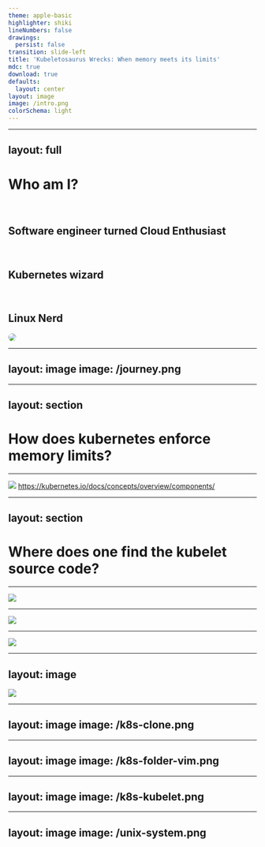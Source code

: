 ```yaml
---
theme: apple-basic
highlighter: shiki
lineNumbers: false
drawings:
  persist: false
transition: slide-left
title: 'Kubeletosaurus Wrecks: When memory meets its limits'
mdc: true
download: true
defaults:
  layout: center
layout: image
image: /intro.png
colorSchema: light
---
```




<!--
* who is here for kubelet internals?
* who is here for nice jurassic park references/memes
-->

---
layout: full
---

<div class="grid grid-cols-[1fr_35%] gap-6">

<div>
<h1 style="font-weight: bold;">Who am I?</h1>

<br/>

<h2>Software engineer turned Cloud Enthusiast <noto-cloud /></h2>
<br/>
<h2>Kubernetes wizard <noto-magic-wand /></h2>
<br/>
<h2>Linux Nerd <devicon-linux /></h2>
</div>

<div>
<img src="/profile_pic_compressed.jpg" style="border-radius: 50%;"/>
</div>

</div>

<!--
* currently working as a PSE for dynatrace, doesn't sound like i have a lot to do with k8s, but my main area of expertise lies with cloud, k8s, container security
* i originally started my career as a java software engineer, found linux, got suck into ops
* i used arch btw
-->

---
layout: image
image: /journey.png
---



<!--
* six months ago
* colleagues and i were discussing memory requests = limits
* i noticed no idea how kubernetes even enforces those limits
-->

---
layout: section
---

# How does kubernetes enforce memory limits?

---

![](/kubernetes-architecture.svg)
https://kubernetes.io/docs/concepts/overview/components/

<v-click>
<Arrow x1="300" y1="200" x2="410" y2="300" color="red"/>
</v-click>

<!--
* looking at diagram, i know kublet runs on each node
* from the docs i now know it is responsible for spawning pods
* already first problem, where do we find kubelet source code?
-->

---
layout: section
---

# Where does one find the kubelet source code?

<!--
* first instinct would be kubernetes org on github
* for sure there is kubelet repo
-->

---

![](/k8s-org.png)

<!--
* oh yes,ere is a repo called kubelet
-->

---

![](/kubelet-readme.png)

<!--
* on closer inspection, this cannot be it
* seems to contain only some API types
* where else could the kubelet source code repo be?
-->

---

![](/philosoraptor.png)

<!--
* lets think logical
* kubelet is integral component of kubernetes
* it doesn't have its own repo in gh org
* maybe the kubelet source is located in k8s main repo?
-->

---
layout: image
---

<img src="/kubernetes-repo.png" style="max-height: 100%"/>

<!--
* went ahead to github
-->

---
layout: image
image: /k8s-clone.png
---



<!--
* cloned the repo
-->

---
layout: image
image: /k8s-folder-vim.png
---



<!--
* opened it in my favorite editor: vim
* which btw is the greatest editor out there if you don't know
* searched for some files/folders called kubelet
-->

---
layout: image
image: /k8s-kubelet.png
---



<!--
* there are plenty
* this has to be it
-->

---
layout: image
image: /unix-system.png
---

<div style="display: flex; flex-direction: row; justify-content: center; align-items: end; height: 100%;">

<p style="font-size: 40px; line-height: 50px; font-weight: bold; text-align: center;">
It's a GOLANG system!<br/>I know this!
</p>

</div>

<!--
* this is me realizing it is all golang
-->

---
layout: image
image: /k8s-kubelet.png
---

---
layout: image
image: /welcome-to-kubelet-source.png
---

<div style="display: flex; flex-direction: row; justify-content: center; align-items: end; height: 100%;">

<p style="font-size: 40px; line-height: 40px; font-weight: bold; text-align: center;">
Welcome,<br/> to the kubelet source code!
</p>

</div>

<!--
* nice with source code located, next question arose
-->

---
layout: section
---

# How does kubelet even start pods?

---
layout: image
image: /stopwatch.png
---



<!--
* in order to finish in this millennia, i will spare you details on kubelet startup process
* this might be topic of another talk
* in a nutshell, kubelets functionality is build around struct called kubelet
-->

---
layout: full
---

<div class="full-center">

```go
// pkg/kubelet/kubelet.go:912
// Kubelet is the main kubelet implementation.
type Kubelet struct {
    // ...
}
```

</div>

<!--
* we are interested in starting pods, there is a method called syncpod
-->

---
layout: full
---

<div class="full-center">

```go
func (kl *Kubelet) SyncPod(ctx context.Context,
                           updateType kubetypes.SyncPodType,
                           pod, mirrorPod *v1.Pod,
                           podStatus *kubecontainer.PodStatus) (bool, error) {
	// ..
}
```

</div>

<!--
* sync pod is responsible for converging a pod in its current state to a wanted state
* tearing down of pods is done in a different method
* sync pod is a pretty complicated method
* it is doing a lot of things
* to stay in reasonable time frame, i will simplify what it does quite heavily and just give you the gist of it
* i recommend you check out the source code yourself
* now lets dive into what sync pod is actually doing
-->

---
class: invert-colors
---

<div class="highlighted-listing">
    <h1 class="current">Creating mirror pod for static pods</h1>
    <h1 class="not-shown">Create Data directories for the pod</h1>
    <h1 class="not-shown">Fetch pull secrets</h1>
    <h1 class="not-shown">Call the container runtime's SyncPod method</h1>
</div>

---
layout: full
---

<div class="full-center">

```go {3-9}
func (kl *Kubelet) SyncPod(/*...*/) (isTerminal bool, err error) {
    // ...
	if kubetypes.IsStaticPod(pod) {
        // ...
        if err := kl.mirrorPodClient.CreateMirrorPod(pod); err != nil {
            // ...
        }
        // ...
	}
	// ...
}
```

</div>

<!--
* this is how it looks like in source code
-->

---
layout: section
---

# Static pods

<!--
* as a quick reminder, static pods are created by putting the pod yaml at a specific location on the node
-->

---

# Pod yamls put in specific folder on node

<v-clicks>

# Folder configured by `staticPodPath`

# Kubelet periodically scans folder

</v-clicks>

<!--
* configured via static pod path kubelet config
* kubelet will periodically scans folder for updates
* it will create new pods for new pod yamls and remove pods for deleted yamls
-->

---
layout: section
---

# Mirror pods

<!--
* now with static pods out of the way, here a quick refresher what mirror pods are
* in short, they are representation of pods in the api server
-->

---

# Representation of static pods in the API server

<v-clicks>

# Will show up as regular pods

# Cannot be controlled via API server

# Modification can only happen in pod yaml on node

</v-clicks>

<!--
* will show up as regular pods
* one important distinction, they cannot be controlled via API server
* if you try to delete or edit mirror pod on api server, nothing will happen
* this can only be achieved by connecting to the node and either deleting pod yaml or editing it
* as we have learned before, kubelet will then in its next cycle pick up the chances and coerce the pod accordingly
-->

---
class: invert-colors
---

<div class="highlighted-listing">
    <h1>Creating mirror pod for static pods</h1>
    <h1 class="current">Create Data directories for the pod</h1>
    <h1 class="not-shown">Fetch pull secrets</h1>
    <h1 class="not-shown">Call the container runtime's SyncPod method</h1>
</div>

<!--
* next up, syncPod will create data directories for pod
-->

---
layout: full
---

<div class="full-center">

```go {11-13}
func (kl *Kubelet) SyncPod(/*...*/) (isTerminal bool, err error) {
    // ...
	if kubetypes.IsStaticPod(pod) {
        // ...
        if err := kl.mirrorPodClient.CreateMirrorPod(pod); err != nil {
            // ...
        }
        // ...
	}
	// ...
	if err := kl.makePodDataDirs(pod); err != nil {
        // ...
	}
	// ...
}
```

</div>

<!--
* once again, here is how it looks like in code
* these data directories are special folders on the host
-->

---

# Folder on the host

<v-clicks>

# Kubelet stores pod related state

# E.g. effective hosts file, resolved secrets

</v-clicks>

<!--
* which kubelet uses to store pod related state
* examples of this state could be the effective host file, or resolved secrets that will be mounted as volumes in the pod
* it is definitely worth to connect to one of your nodes
-->

---
layout: image
image: /unix-system-files.png
---



<!--
* open your favorite file explorer
* and checkout those pod data dirs in action
* btw jurassic park related fun fact, this is in fact an accurate depiction of the Silicon Graphics 3D File System Navigator for IRIX (an OS based on Unix)
-->

---
class: invert-colors
---

<div class="highlighted-listing">
    <h1>Creating mirror pod for static pods</h1>
    <h1>Create Data directories for the pod</h1>
    <h1 class="current">Fetch pull secrets</h1>
    <h1 class="not-shown">Call the container runtime's SyncPod method</h1>
</div>

<!--
* syncpod is also responsible for fetching pull secrets
-->

---
layout: full
---

<div class="full-center">

```go {15}
func (kl *Kubelet) SyncPod(/*...*/) (isTerminal bool, err error) {
    // ...
	if kubetypes.IsStaticPod(pod) {
        // ...
        if err := kl.mirrorPodClient.CreateMirrorPod(pod); err != nil {
            // ...
        }
        // ...
	}
	// ...
	if err := kl.makePodDataDirs(pod); err != nil {
        // ...
	}
    // ...
    pullSecrets := kl.getPullSecretsForPod(pod)
	// ...
}
```

</div>

<!--
* here is the code
* have you ever tried deploying an pod with an image from a private registry which requires authentication and forget to specify the pull secret?
* if not here is an accurate depiction what will happen
-->

---
layout: image
image: /magic-word-1.png
---

<div style="display: flex; flex-direction: column; justify-content: center; height: 100%;">


<div style="flex-grow: 1"/>

<p style="font-size: 40px; line-height: 35px; font-weight: bold; text-align: center;">
Ah, Ah, Ah, <br/> you didn't say the magic word
</p>

</div>

<!--
* so as you can now imagine, pull secrets are used to authenticate with container registries
-->

---

# Used to authenticate with container registry

<v-clicks>

# Specified by `ImagePullSecrets` field in pod spec

</v-clicks>

<!--
* you can specify the secret via the ImagePullSecrets field in the pod spec
* here is how it looks like in action
-->

---
layout: full
---

<div class="full-center">

```yaml {9-10}
apiVersion: v1
kind: Pod
metadata:
  name: fence-service
spec:
  containers:
  - name: private-reg-container
    image: ingen.com/security/fence-service
  imagePullSecrets:
  - name: ingen-secret
```

</div>

---
class: invert-colors
---

<div class="highlighted-listing">
    <h1>Creating mirror pod for static pods</h1>
    <h1>Create Data directories for the pod</h1>
    <h1>Fetch pull secrets</h1>
    <h1 class="current">Call the container runtime's SyncPod method</h1>
</div>

<!--
* last but not least, syncpod will call the sync pod method of the container runtime
-->

---
layout: full
---

<div class="full-center">

```go {9-10}
func (kl *Kubelet) SyncPod(/*...*/) (isTerminal bool, err error) {
	// ...
	if err := kl.makePodDataDirs(pod); err != nil {
        // ...
	}
    // ...
    pullSecrets := kl.getPullSecretsForPod(pod)
    // ...
	result := kl.containerRuntime.SyncPod(todoCtx,
                    pod, podStatus, pullSecrets, kl.backOff)
	// ...
}
```

</div>

<!--
* this is where the real magic happens
* containerRuntime is a field in the central kubelet struct
-->

---
layout: full
---

<div class="full-center">

```go {3-4}
type Kubelet struct {
    // ...
	// Container runtime.
	containerRuntime kubecontainer.Runtime
    // ...
}
```

</div>

<!--
* tracing down implementations of the Runtime interface pretty much leaves us with one, that is not related to testing, called `kubeGenericRuntimeManager`
-->

---
layout: full
---

<div class="full-center code-small-font">

```go {|3-4|5-6|8-13}
// pkg/kubelet/kuberuntime/kuberuntime_manager.go:1001
func (m *kubeGenericRuntimeManager) SyncPod(/*...*/) (result kubecontainer.PodSyncResult) {
    // Step 1: Compute sandbox and container changes.
	podContainerChanges := m.computePodActions(ctx, pod, podStatus)
	//  2. Kill pod sandbox if necessary.
	//  3. Kill any containers that should not be running.
	// ....
	// Step 4: Create a sandbox for the pod if necessary.
	if podContainerChanges.CreateSandbox {
		// ...
		podSandboxID, msg, err =  m.createPodSandbox(/*...*/)
		// ...
	}
	// ...
	start := func(/*...*/) error {
		if msg, err := m.startContainer(ctx, podSandboxID, /*...*/); err != nil { /*...*/ }
	}
	// Step 5: start ephemeral containers
	// Step 6: start init containers.
	// Step 8: start containers in podContainerChanges.ContainersToStart.
	for _, idx := range podContainerChanges.ContainersToStart {
		start(/*...*/)
	}
}
```

</div>

<!--
* and here is what its syncpod method looks like
* just a reminder, we now moved on from the kubelets syncpod method, to the runtime syncpod method
* i know, can be a bit confusing
* lets dive right in, what do we have here
* step 1 is computing the changes required to get the pods current state into the wanted state
* method is somewhat complicated and not directly related with talk topic, so we will skip over it
* be sure to check it out if you are interested
* we will skip over steps 2-3 as they are related to killing, which is not what we are currently investigating. just as a reminder, we are currently on a mission to figure out how pods are started
* now step 4 looks interesting
* it is creating some kind of pod sandbox, which i have never heard before, lets check it out
-->

---
layout: full
---

<div class="full-center">

```go
func (m *kubeGenericRuntimeManager) createPodSandbox(/*...*/)
                                        (string, string, error) {
    // ...
	podSandBoxID, err :=
        m.runtimeService.RunPodSandbox(ctx, podSandboxConfig, runtimeHandler)
    // ...
}
```

</div>

<!--
* aha, ok, the pod sandbox seems to be created via some kind of runtime service
* once again, there is only a single implementation of this runtime service, not related to testing
* it is called `remoteRuntimeService`
-->

---
layout: full
---

<div class="full-center">

```go {|2|1}
// pkg/kubelet/cri/remote/remote_runtime.go:49
// remoteRuntimeService is a gRPC implementation of internalapi.RuntimeService.
type remoteRuntimeService struct {
    // ...
}
```

</div>

<!--
* by the name of it, i would assume it is communicating with something not on this host, or at least not in the kubelet process
* the godoc is revealing that it is communicating via gRPC
* mhmm the code is located in a subfolder of cri, which rings a bell
* lets hit the kubernetes docs to see if we can learn more about CRI
-->

---
layout: full
---

<div class="stack">
<img src="/cri.png" alt="">

<v-clicks>

<img src="/cri-highlighted.png" alt="">

<img src="/cri-highlighted-2.png" alt="">

</v-clicks>
</div>

<!--
* interesting! CRI stands for container runtime interface and it appears to be a vital puzzle in figuring out how pods are created
* the documentation mentions, that it enables the kubelet to use a wide variety of container runtimes, without having a need to recompile the cluster components
* next up, the doc mentions, that the CRI is the main protocol for communication between kubelet and the container runtime
* ahh ok, so it decouples kubelet from this container runtime component, interesting
-->

---

```mermaid {scale: 1.5, theme: 'forest'}
graph LR

kubelet["Kubelet"]
cri("API\n(CRI)")
containerRuntime["Container Runtime"]

kubelet -- calls --> cri
 cri -. exposes .- containerRuntime
```

<!--
* here is a quick visualization of how the components interact with each other
* so the container runtime, exposes some kind of API, which follows the CRI protocol
* kubelet then calls this API
* but what exactly is this container runtime component
-->

---
layout: section
---

# Container Runtime?

<!--
* judging by the name of it, i would say it allows for running containers?
* lets hit the kubernetes docs once again
-->

---
layout: full
---

<div class="stack">

<img src="/container-runtime.png" alt="">

<v-click>
<img src="/container-runtime-highlighted.png" alt="">
</v-click>

</div>

<!--
* so there is a whole dedicated page on this topic
* and sure enough it mentions, that the container runtime is installed each node, so that pods can run
* so it is responsible for running containers!
-->

---

# Runs containers (duh!)

<v-clicks>

# containerD, CRI-O, Kata Containers, ...

</v-clicks>

<!--
* alright, the docs also mention, that there are various different implementations of container runtime out there
* the most famous ones are containerD and CRI-O
* there is also kata containers, which allow you to run pods as lightweight VMs, isn't that cool
* but wait a sec, what about docker?
-->

---
layout: section
---

# What about Docker?

<!--
* now this is where things get interesting
* did you know, that docker isn't actually offering a CRI compliant API?
-->

---

# Docker != CRI compliant

<v-click>


<div>

# Only usable through Dockershim
removed with 1.24

</div>

</v-click>

<!--
* you could use docker directly up until a few years ago, by leveraging an internal component called Dockershim
*dockershim was deprecated with kubernetes 1.20 and then finally removed with 1.24
* it is still possible to use docker as an container runtime though
* like dr ian malcolm once said
-->

---
layout: image
image: /life-finds-a-way.png
---

<div style="display: flex; flex-direction: row; justify-content: center; align-items: end; height: 100%;">

<p style="font-size: 40px; line-height: 35px; font-weight: bold; text-align: center;">
Docker, ahh, finds a way
</p>

</div>

<!--
* and this way is a special component called cri-dockerd
-->

---

# cri-dockerd

<v-click>

# CRI compliant adapter for docker socket

</v-click>

<!--
* the name pretty much says it all, it is a CRI compliant adapter for the dockerd socket
* the only difference to it and dockershim, you need to install it as an extra component, whereas dockershim was an integral part of kubelet
* this is how it works
-->

---

```mermaid {scale: 1.5, theme: 'forest'}
graph LR

dockerD["dockerD"]
dockerSocket("Docker Socket")
criDockerD["cri-dockerd"]
cri("Socket\n(CRI)")
kubelet["Kubelet"]

kubelet -- calls --> cri
cri -. exposes .- criDockerD
criDockerD -- calls --> dockerSocket
dockerD -. exposes .- dockerSocket
```

<!--
* as you can see, cri-dockerd exposes a cri compliant socket, which is used by kubelet
* cri-dockerd then goes ahead and translates all incoming cri calls to docker api calls and sends them to the socker exposed by dockerD
* fun fact over i guess
* but back to the thing that triggers this rabbit hole of container runtimes and cri, what exactly is this mysterious PodSandbox?
-->

---
layout: section
---

# PodSandbox?

<!--
* i couldn't find a lot of details about it online, so here is how i understood it by reading the CRI protobuf files and the implementation of it in containerD
* as we probably all know, containers in a pod share a single network namespace
-->

---

# Network Namespace

<v-clicks>

# Pause Container

# PodSandbox = wrapper around pause container + network namespace

</v-clicks>

<!--
* i am talking about linux namespaces here, not k8s namespaces
* namespaces are the linux kernel way of partitioning system resources
* now, the container runtime spawns a special container, called the pause container, which in the end, is just here to hold the network namespace open and sleep indefinitely
* it technically also does something else, but for sake of simplicity, lets ignore it for now
* at least in containerD, the podsandox is a wrapper this pause container + the network namespace. containerD stores it under a certain ID, which kubelet can later use to spawn containers in
* i am somewhat sure, that this will be different for other container runtimes, so if you happen to have more info on that topic, i would love to hear about it. just find me after the talk.
-->

---
layout: image
image: /hungry-trex.png
---



<!--
* and unlike a hungry t-rex
-->

---
layout: image
image: /hungry-trex-eating.png
---



<!--
* i won't eat you for lunch
* so don't be afraid
* awesome! that was the pod sandbox
* now back to the SyncPod method
-->

---
layout: full
---

<div class="full-center code-small-font">

```go {|19-24|16-18}
// pkg/kubelet/kuberuntime/kuberuntime_manager.go:1001
func (m *kubeGenericRuntimeManager) SyncPod(/*...*/) (result kubecontainer.PodSyncResult) {
    // Step 1: Compute sandbox and container changes.
	podContainerChanges := m.computePodActions(ctx, pod, podStatus)

	//  2. Kill pod sandbox if necessary.
	//  3. Kill any containers that should not be running.
	// ....
	// Step 4: Create a sandbox for the pod if necessary.
	if podContainerChanges.CreateSandbox {
		// ...
		podSandboxID, msg, err =  m.createPodSandbox(/*...*/)
		// ...
	}
	// ...
	start := func(/*...*/) error {
		if msg, err := m.startContainer(ctx, podSandboxID, /*...*/); err != nil { /*...*/ }
	}
	// Step 5: start ephemeral containers
	// Step 6: start init containers.
	// Step 8: start containers in podContainerChanges.ContainersToStart.
	for _, idx := range podContainerChanges.ContainersToStart {
		start(/*...*/)
	}
}
```

</div>

<!--
* the only thing that is left, is starting the containers in the pod
* this is done by leveraging a local function called start
* which in turn is calling the `startContainer` method of the `kubeGenericRuntimeManager`
* lets have a closer look at what it is doing
-->

---
layout: full
---

<div class="full-center code-extra-small-font">

```go {|3-4|6-9}
func (m *kubeGenericRuntimeManager) startContainer(ctx context.Context, podSandboxID string, /*...*/) (string, error) {
	// ...
	// Step 1: pull the image.
	imageRef, msg, err := m.imagePuller.EnsureImageExists(ctx, pod, container, pullSecrets, podSandboxConfig)
	// ...
	// Step 2: create the container.
	// ..	.
	containerConfig, cleanupAction, err := m.generateContainerConfig(ctx, container, pod, restartCount,
																	 podIP, imageRef, podIPs, target)
	// ...
	containerID, err := m.runtimeService.CreateContainer(ctx, podSandboxID, containerConfig, podSandboxConfig)
	// ...
	// Step 3: start the container.
	err = m.runtimeService.StartContainer(ctx, containerID)
	// ...
}
```

</div>

<!--
* the first thing that jumps into my eye here, is step 1. i won't show you the details, but the image puller is calling a method on the CRI to fetch the required images. in the end it kinda makes sense, since the container runtime is the only place that knows how and where to pull the required images

* next up, some kind of container config is created.
-->

---
layout: full
---

<div class="full-center">

```go {|3|4|8-9|11-12|11}
type ContainerConfig struct {
	// ...
	Image *ImageSpec
	Command []string
	Args []string
	WorkingDir string
	Envs []*KeyValue
	Mounts []*Mount
	Devices []*Device
	// ...
	Linux *LinuxContainerConfig
	Windows *WindowsContainerConfig
}
```
</div>

<!--
* which contains information, such as the container to be used, which command to execute, as well as, what mounts and devices to make available to the container at runtime
* it also features two os specific configurations
* lets have a closer look at the linux one
-->

---
layout: full
---

<div class="full-center">

```go {|3}
type LinuxContainerConfig struct {
	// Resources specification for the container.
	Resources *LinuxContainerResources
	// LinuxContainerSecurityContext configuration for the container.
	SecurityContext      *LinuxContainerSecurityContext
}
```

</div>

<!--
* in here, we can see that there are some more linux resource specific configs
-->

---
layout: full
---

<div class="full-center">

```go
type LinuxContainerResources struct {
	CpuPeriod int64
	CpuQuota int64
	CpuShares int64
	MemoryLimitInBytes int64
	// ...
	HugepageLimits []*HugepageLimit
	// ...
}
```

</div>

<!--
* which allows us to specify the CPU shared, period and quotas, as well as some memory limits and huge page limits, nice
-->

---
layout: full
---

<div class="full-center">

```go {|5}
type LinuxContainerConfig struct {
	// Resources specification for the container.
	Resources *LinuxContainerResources
	// LinuxContainerSecurityContext configuration for the container.
	SecurityContext      *LinuxContainerSecurityContext
}
```

</div>

<!--
* the linux container config, also features a security context
-->

---
layout: full
---

<div class="full-center">

```go
type LinuxContainerSecurityContext struct {
	Capabilities *Capability
	Privileged bool
	// ...
	RunAsUser *Int64Value
	RunAsGroup *Int64Value
	// ...
}
```

</div>

<!--
* which looks pretty similar to what we can configure on the pods directly
* there kubelet sets which capabilities to run the container with, as well as if it should be run as privileged and what user or group to use
* now back to the container config
-->

---
layout: full
---

<div class="full-center">

```go {|12}
type ContainerConfig struct {
	// ...
	Image *ImageSpec
	Command []string
	Args []string
	WorkingDir string
	Envs []*KeyValue
	Mounts []*Mount
	Devices []*Device
	// ...
	Linux *LinuxContainerConfig
	Windows *WindowsContainerConfig
}
```
</div>

<!--
* we will just skip over the windows config
-->

---
layout: full
---

<div class="full-center code-extra-small-font">

```go {|11-14}
func (m *kubeGenericRuntimeManager) startContainer(ctx context.Context, podSandboxID string, /*...*/) (string, error) {
	// ...
	// Step 1: pull the image.
	imageRef, msg, err := m.imagePuller.EnsureImageExists(ctx, pod, container, pullSecrets, podSandboxConfig)
	// ...
	// Step 2: create the container.
	// ...
	containerConfig, cleanupAction, err := m.generateContainerConfig(ctx, container, pod, restartCount,
																	 podIP, imageRef, podIPs, target)
	// ...
	containerID, err := m.runtimeService.CreateContainer(ctx, podSandboxID, containerConfig, podSandboxConfig)
	// ...
	// Step 3: start the container.
	err = m.runtimeService.StartContainer(ctx, containerID)
	// ...
}
```

</div>

<!--
* now back at the startContainer function, we can see that now the container is created and started
* it will come as no surprise, that this is done via the CRI
-->

---

```mermaid {scale: 1.5, theme: 'forest'}
graph LR

kubelet["Kubelet"]
cri("Socket\n(CRI)")
containerRuntime["Container Runtime"]

kubelet -- calls --> cri
 cri -. exposes .- containerRuntime
```

<!--
* so createContainer and startContainer pretty much only call the container rutnime, with the config we created before

* nice that is it! there we have it. this is how kubelet spawns containers

* now back to the original question that started this whole journey
-->

---
layout: section
---

# How does kubernetes enforce memory limits?

<!--
* we have already discovered the answer to this! it is a bit disappointing though
* now if we reopen the LinuxContainerResource from the container config struct
-->

---
layout: full
---

<div class="full-center">

```go {|5}
type LinuxContainerResources struct {
	CpuPeriod int64
	CpuQuota int64
	CpuShares int64
	MemoryLimitInBytes int64
	// ...
	HugepageLimits []*HugepageLimit
	// ...
}
```

</div>

<!--
* we can see, that all kubelet needs to do, is to set this `MemoryLimitsInBytes` field
* the rest of it is handled by the container runtime
* if you think about it, it only makes sense that way
* since the CRI abstracts away how containers are run, kubelet has no idea of how it could technically enforce those limits. just think about kata containers. it is spawning dedicated VMs for each container.
-->

---
layout: image
image: /you-did-it.png
---

<div style="display: flex; flex-direction: row; justify-content: center; align-items: end; height: 100%;">

<p style="font-size: 50px; font-weight: bold; text-align: center;">
We did it!
</p>

</div>

<!--
* and that is pretty much it
* we did it!
-->

---
layout: section
---

# Summary Time!

<!--
* now summary time!
* what did we learn today
* first, we now know that the CRI specifies an API that lets kubelet interact with a container runtime
-->

---

## CRI specifies API how kublet interact with container runtime

<br/>

<v-clicks>

<div>

## Various implementation of container runtimes (CRI-O, containerD, kata containers)<!-- .element: class="fragment" data-fragment-index="1" -->
<br/>
</div>

<div>

## Container runtime is actually running containers<!-- .element: class="fragment" data-fragment-index="2" -->

<br/>

</div>


<div>

## Resource limits are imposed by container runtime<!-- .element: class="fragment" data-fragment-index="3" -->

</div>

</v-clicks>

<!--
* there are various container runtimes out there, the most famous ones, being CRI-O containerD

* the container runtime is actually responsible for running containers, however they like. be it local namespaces and cgroups as for containerD, or dedicated micro VMs as in kata containers, in the end, kubelet doesn't care

* the resource limits are actually imposed by the container runtime, due to the before mentioned fact, that the container runtime can run containers with whatever technology it likes and only it knows how to enforce those memory limits

* and that is it! i have to say, i learned quite a lot during this adventure
-->

---
layout: image
image: /making-a-fortune.png
---

<div style="display: flex; flex-direction: row; justify-content: center; align-items: end; height: 100%;">

<p style="font-size: 35px; line-height: 35px; font-weight: bold; text-align: center;">
I am going to make a whole talk/blog <br/> series out of this
</p>

</div>

<!--
* I will try to transform this newly found knowledge into even more talks and probably a whole blog post series. there is quite a lot of interesting stuff going on here.

* be sure to checkout patrickpichler.dev, to not miss any of those blog posts
-->

---

# Checkout https://patrickpichler.dev

<!--
* it is still under construction though

* anyway, I hope you liked the talk and learned a thing or two. if you want to further discuss how pods are spawned, have spotted an error and want to tell me what I got wrong, feel free to approach whenever you see me and lets have a chat!

* thank you
-->

---
layout: image
image: /outro.png
---

<div style="display: flex; flex-direction: row; justify-content: center; align-items: center; height: 100%;">

<p style="font-size: 70px; font-weight: bold; text-align: center;">
The End
</p>

</div>
